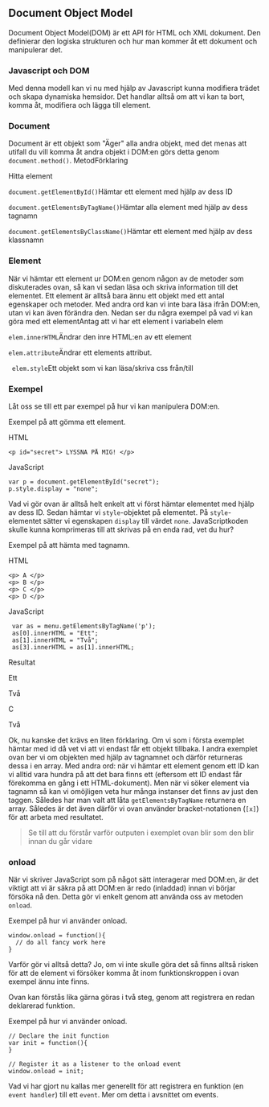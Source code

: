 ## Document Object Model

Document Object Model(DOM) är ett API för HTML och XML dokument. Den definierar den logiska strukturen och hur man kommer åt ett dokument och manipulerar det. 

### Javascript och DOM 

Med denna modell kan vi nu med hjälp av Javascript kunna modifiera trädet och skapa dynamiska hemsidor. Det handlar alltså om att vi kan ta bort, komma åt, modifiera och lägga till element.

### Document

Document är ett objekt som "Äger" alla andra objekt, med det menas att utifall du vill komma åt andra objekt i DOM:en görs detta genom ` document.method()`. MetodFörklaring

Hitta element

`document.getElementById()`Hämtar ett element med hjälp av dess ID 

`document.getElementsByTagName()`Hämtar alla element med hjälp av dess tagnamn 

`document.getElementsByClassName()`Hämtar ett element med hjälp av dess klassnamn

### Element

När vi hämtar ett element ur DOM:en genom någon av de metoder som diskuterades ovan, så kan vi sedan läsa och skriva information till det elementet. Ett element är alltså bara ännu ett objekt med ett antal egenskaper och metoder. Med andra ord kan vi inte bara läsa ifrån DOM:en, utan vi kan även förändra den. Nedan ser du några exempel på vad vi kan göra med ett elementAntag att vi har ett element i variabeln elem

`elem.innerHTML`Ändrar den inre HTML:en av ett element

`elem.attribute`Ändrar ett elements attribut.

` elem.style`Ett objekt som vi kan läsa/skriva css från/till

### Exempel

Låt oss se till ett par exempel på hur vi kan manipulera DOM:en.

Exempel på att gömma ett element.

HTML

    <p id="secret"> LYSSNA PÅ MIG! </p> 

JavaScript

    var p = document.getElementById("secret");
    p.style.display = "none";

Vad vi gör ovan är alltså helt enkelt att vi först hämtar elementet med hjälp av dess ID. Sedan hämtar vi `style`-objektet på elementet. På `style`-elementet sätter vi egenskapen `display` till värdet `none`. JavaScriptkoden skulle kunna komprimeras till att skrivas på en enda rad, vet du hur?

Exempel på att hämta med tagnamn.

HTML

    <p> A </p>
    <p> B </p>
    <p> C </p>
    <p> D </p>

JavaScript

     var as = menu.getElementsByTagName('p');  
     as[0].innerHTML = "Ett";
     as[1].innerHTML = "Två";
     as[3].innerHTML = as[1].innerHTML;

Resultat

Ett

Två

C

Två

Ok, nu kanske det krävs en liten förklaring. Om vi som i första exemplet hämtar med id då vet vi att vi endast får ett objekt tillbaka. I andra exemplet ovan ber vi om objekten med hjälp av tagnamnet och därför returneras dessa i en array. Med andra ord: när vi hämtar ett element genom ett ID kan vi alltid vara hundra på att det bara finns ett (eftersom ett ID endast får förekomma en gång i ett HTML-dokument). Men när vi söker element via tagnamn så kan vi omöjligen veta hur många instanser det finns av just den taggen. Således har man valt att låta `getElementsByTagName` returnera en array. Således är det även därför vi ovan använder bracket-notationen (`[x]`) för att arbeta med resultatet.
> 
> Se till att du förstår varför outputen i exemplet ovan blir som den blir innan du går vidare

### onload

När vi skriver JavaScript som på något sätt interagerar med DOM:en, är det viktigt att vi är säkra på att DOM:en är redo (inladdad) innan vi börjar försöka nå den. Detta gör vi enkelt genom att använda oss av metoden `onload`.

Exempel på hur vi använder onload.

    window.onload = function(){
      // do all fancy work here
    }

Varför gör vi alltså detta? Jo, om vi inte skulle göra det så finns alltså risken för att de element vi försöker komma åt inom funktionskroppen i ovan exempel ännu inte finns.

Ovan kan förstås lika gärna göras i två steg, genom att registrera en redan deklarerad funktion.

Exempel på hur vi använder onload.

    // Declare the init function
    var init = function(){
    }
     
    // Register it as a listener to the onload event
    window.onload = init;

Vad vi har gjort nu kallas mer generellt för att registrera en funktion (en `event handler`) till ett `event`. Mer om detta i avsnittet om events.